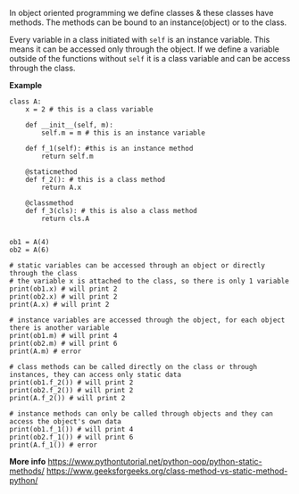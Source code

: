 In object oriented programming we define classes & these classes have methods. The methods can be bound to an instance(object) or to the class. 

Every variable in a class initiated with `self` is an instance variable. This means it can be accessed only through the object. If we define a variable outside of the functions without `self` it is a class variable and can be access through the class.

**Example**

```
class A:
    x = 2 # this is a class variable

    def __init__(self, m):
        self.m = m # this is an instance variable

    def f_1(self): #this is an instance method
        return self.m

    @staticmethod 
    def f_2(): # this is a class method
        return A.x
	
    @classmethod
    def f_3(cls): # this is also a class method
        return cls.A


ob1 = A(4)
ob2 = A(6)

# static variables can be accessed through an object or directly through the class
# the variable x is attached to the class, so there is only 1 variable
print(ob1.x) # will print 2 
print(ob2.x) # will print 2
print(A.x) # will print 2

# instance variables are accessed through the object, for each object there is another variable
print(ob1.m) # will print 4
print(ob2.m) # will print 6
print(A.m) # error

# class methods can be called directly on the class or through instances, they can access only static data 
print(ob1.f_2()) # will print 2
print(ob2.f_2()) # will print 2
print(A.f_2()) # will print 2

# instance methods can only be called through objects and they can access the object's own data
print(ob1.f_1()) # will print 4
print(ob2.f_1()) # will print 6
print(A.f_1()) # error

```

**More info**
https://www.pythontutorial.net/python-oop/python-static-methods/
https://www.geeksforgeeks.org/class-method-vs-static-method-python/
